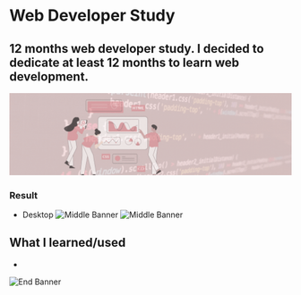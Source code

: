 # Web Developer Study
## 12 months web developer study. I decided to dedicate at least 12 months to learn web development.

![Begin Banner](Documentation/top-1200x350.gif)


### Result
* Desktop
![Middle Banner](.png)
![Middle Banner](.png)


## What I learned/used
* 
      

![End Banner](Documentation/botton-1200x350.gif)